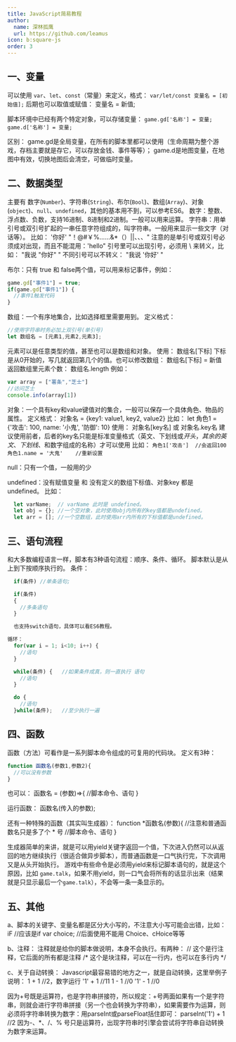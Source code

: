 ```yaml
---
title: JavaScript简易教程
author:
  name: 深林孤鹰
  url: https://github.com/leamus
icon: b:square-js
order: 3
---
```


## 一、变量

可以使用 `var`、`let`、`const`（常量）来定义，格式：
  `var/let/const 变量名 = [初始值];`
后期也可以取值或赋值：
  变量名 = 新值;


脚本环境中已经有两个特定对象，可以存储变量：
  `game.gd['名称'] = 变量;`
  `game.d['名称'] = 变量;`

区别：
game.gd是全局变量，在所有的脚本里都可以使用（生命周期为整个游戏，存档主要就是存它，可以存放金钱、事件等等）；
game.d是地图变量，在地图中有效，切换地图后会清空，可做临时变量。

## 二、数据类型

主要有 数字(`Number`)、字符串(`String`)、布尔(`Bool`)、数组(`Array`)、对象(`object`)、`null`、`undefined`，其他的基本用不到，可以参考ES6。
数字：整数、浮点数、负数，支持16进制、8进制和2进制。一般可以用来运算。
字符串：用单引号或双引号扩起的一串任意字符组成的，叫字符串。一般用来显示一些文字（对话等）。
  比如：
    '你好'
    "！@#￥%……&*（）||、、、"
  注意的是单引号或双引号必须成对出现，而且不能混用：'hello"
  引号里可以出现引号，必须用 \ 来转义，比如：
    "我说 \"你好\" "
  不同引号可以不转义：
    "我说 '你好' "

布尔：只有 true 和 false两个值，可以用来标记事件，例如：
```javascript
game.gd["事件1"] = true;
if(game.gd["事件1"]) {
  //事件1触发代码
}
```

数组：一个有序地集合，比如选择框里需要用到。
  定义格式：
  ```javascript
  //使用字符串时务必加上双引号(单引号)
  let 数组名 = [元素1,元素2,元素3];
  ```
  元素可以是任意类型的值，甚至也可以是数组和对象。
  使用：
    数组名[下标]
    下标是从0开始的，写几就返回第几个的值。也可以修改数组：
    数组名[下标] = 新值
  返回数组里元素个数：
    数组名.length
  例如：
  ```javascript
  var array = ["薯条","芝士"]
  //访问芝士
  console.info(array[1])
  ```
对象：一个具有key和value键值对的集合，一般可以保存一个具体角色、物品的属性。
  定义格式：
    对象名 = {key1: value1, key2, value2}
    比如：
    let 角色1 = {'攻击': 100, name: '小鬼', '防御': 10}
  使用：
    对象名[key名] 或 对象名.key名
    建议使用前者，后者的key名只能是标准变量格式（英文、下划线或$开头，其余的英文、下划线、$和数字组成的名称）才可以使用
    比如：
    `角色1['攻击']	//会返回100`
    `角色1.name = '大鬼'	//重新设置`

null：只有一个值，一般用的少

undefined：没有赋值变量 和 没有定义的数组下标值、对象key 都是 undefined。
比如：
```javascript
  let varName;	// varName 此时是 undefined。
  let obj = {};	//一个空对象，此时使用obj内所有的key值都是undefined。
  let arr = [];	//一个空数组，此时使用arr内所有的下标值都是undefined。
```
## 三、语句流程

和大多数编程语言一样，脚本有3种语句流程：顺序、条件、循环。
脚本默认是从上到下按顺序执行的。
条件：
```javascript
  if(条件) //单条语句;

  if(条件)
  {
    //多条语句
  }

  也支持switch语句，具体可以看ES6教程。

循环：
  for(var i = 1; i<10; i++) {
    //语句
  }

  while(条件) {	//如果条件成真，则一直执行 语句
    //语句
  }

  do {
    //语句
  }while(条件);	//至少执行一遍
```

## 四、函数

  函数（方法）可看作是一系列脚本命令组成的可复用的代码块。
  定义有3种：
  ```javascript
  function 函数名(参数1,参数2){
    //可以没有参数
  }
```

  也可以：
  函数名 = (参数)=>{
    //脚本命令、语句
  }

  运行函数：
  函数名(传入的参数);

  还有一种特殊的函数（其实叫生成器）：
  function *函数名(参数){
    //注意和普通函数名只是多了个 * 号
    //脚本命令、语句
  }

  生成器简单的来讲，就是可以用yield关键字返回一个值，下次进入仍然可以从返回的地方继续执行（很适合做异步脚本），而普通函数是一口气执行完，下次调用又是从头开始执行。
  游戏中有些命令是必须用yield来标记脚本语句的，就是这个原因，比如 `game.talk`，如果不用yield，则一口气会将所有的话显示出来（结果就是只显示最后一个`game.talk`），不会等一条一条显示的。

## 五、其他

  a、脚本的关键字、变量名都是区分大小写的，不注意大小写可能会出错，比如：
    iF	//应该是if
    var choice;  //后面使用不能用 Choice、cHoice等等

  b、注释：
    注释就是给你的脚本做说明，本身不会执行。有两种：
    //  这个是行注释，它后面的所有都是注释
    /* 这个是块注释，可以在一行内，也可以在多行内
    */

  c、关于自动转换：
  Javascript最容易错的地方之一，就是自动转换，这里举例子说明：
  1 + 1	//2，数字运行
  '1' + 1	//11
  1 - 1	//0
  '1' - 1	//0

  因为+号既是运算符，也是字符串拼接符，所以规定：+号两面如果有一个是字符串，则就会进行字符串拼接（另一个也会转换为字符串），如果需要作为运算，则必须将字符串转换为数字：用parseInt或parseFloat括住即可：
    parseInt('1') + 1	//2
  因为-、*、/、% 号只是运算符，出现字符串时引擎会尝试将字符串自动转换为数字来运算。
